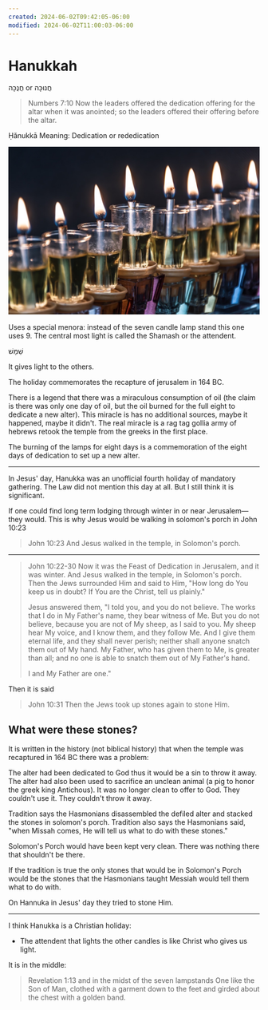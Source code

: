 ```yaml
---
created: 2024-06-02T09:42:05-06:00
modified: 2024-06-02T11:00:03-06:00
---
```


# Hanukkah

חֲנֻכָּה‎ or חֲנוּכָּה‎

> Numbers 7:10
> Now the leaders offered the dedication offering for the altar when it was anointed; so the leaders offered their offering before the altar.

Ḥănukkā
Meaning: Dedication or rededication

![Image](./b6db6bb49f8cb2dac070a4067cddcd8d.jpg) 

Uses a special menora: instead of the seven candle lamp stand this one uses 9. The central most light is called the Shamash or the attendent. 

שַׁמָּשׁ

It gives light to the others.

The holiday commemorates the recapture of jerusalem in 164 BC.

There is a legend that there was a miraculous consumption of oil (the claim is there was only one day of oil, but the oil burned for the full eight to dedicate a new alter). This miracle is has no additional sources, maybe it happened, maybe it didn't. The real miracle is a rag tag gollia army of hebrews retook the temple from the greeks in the first place.

The burning of the lamps for eight days is a commemoration of the eight days of dedication to set up a new alter.

----

In Jesus' day, Hanukka was an unofficial fourth holiday of mandatory gathering. The Law did not mention this day at all. But I still think it is significant. 

If one could find long term lodging through winter in or near Jerusalem—they would. This is why Jesus would be walking in solomon's porch in John 10:23

> John 10:23
> And Jesus walked in the temple, in Solomon's porch.

----

> John 10:22-30
> Now it was the Feast of Dedication in Jerusalem, and it was winter. And Jesus walked in the temple, in Solomon's porch. Then the Jews surrounded Him and said to Him, "How long do You keep us in doubt? If You are the Christ, tell us plainly."
> 
> Jesus answered them, "I told you, and you do not believe. The works that I do in My Father's name, they bear witness of Me. But you do not believe, because you are not of My sheep, as I said to you. My sheep hear My voice, and I know them, and they follow Me. And I give them eternal life, and they shall never perish; neither shall anyone snatch them out of My hand. My Father, who has given them to Me, is greater than all; and no one is able to snatch them out of My Father's hand.
> 
> I and My Father are one."

Then it is said
> John 10:31
> Then the Jews took up stones again to stone Him.

## What were these stones?

It is written in the history (not biblical history) that when the temple was recaptured in 164 BC there was a problem:

The alter had been dedicated to God thus it would be a sin to throw it away. The alter had also been used to sacrifice an unclean animal (a pig to honor the greek king Antichous). It was no longer clean to offer to God. They couldn't use it. They couldn't throw it away.

Tradition says the Hasmonians disassembled the defiled alter and stacked the stones in solomon's porch. Tradition also says the Hasmonians said, "when Missah comes, He will tell us what to do with these stones."

Solomon's Porch would have been kept very clean. There was nothing there that shouldn't be there.

If the tradition is true the only stones that would be in Solomon's Porch would be the stones that the Hasmonians taught Messiah would tell them what to do with.

On Hannuka in Jesus' day they tried to stone Him.

----

I think Hanukka is a Christian holiday:
- The attendent that lights the other candles is like Christ who gives us light.

It is in the middle: 
> Revelation 1:13
> and in the midst of the seven lampstands One like the Son of Man, clothed with a garment down to the feet and girded about the chest with a golden band.
